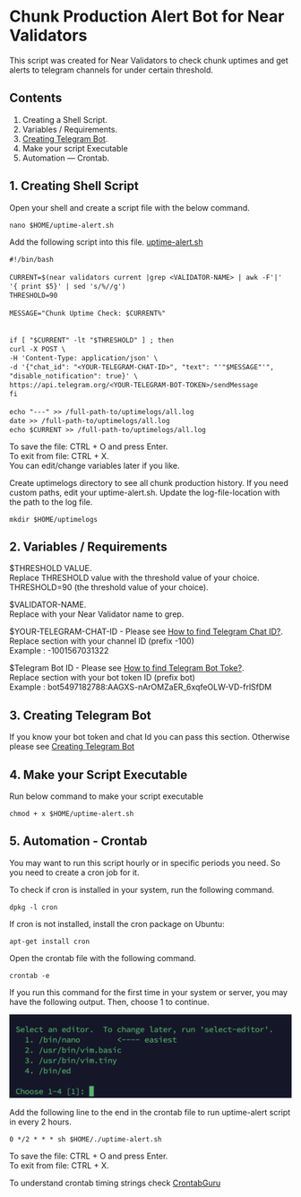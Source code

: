# Chunk Production Alert Bot for Near Validators

This script was created for Near Validators to check chunk uptimes and get alerts to telegram channels for under certain threshold.

## Contents

1. Creating a Shell Script.
2. Variables / Requirements.
3. [Creating Telegram Bot](https://github.com/GateOmega/Chunk-Production-Alert-Bot/blob/main/Telegram-Bot.md). 
4. Make your script Executable
5. Automation — Crontab.

## 1. Creating Shell Script

Open your shell and create a script file with the below command.

```
nano $HOME/uptime-alert.sh
```

Add the following script into this file. [uptime-alert.sh](https://github.com/GateOmega/Chunk-Production-Alert-Bot/blob/main/uptime-alert.sh)

```
#!/bin/bash

CURRENT=$(near validators current |grep <VALIDATOR-NAME> | awk -F'|' '{ print $5}' | sed 's/%//g')
THRESHOLD=90

MESSAGE="Chunk Uptime Check: $CURRENT%"


if [ "$CURRENT" -lt "$THRESHOLD" ] ; then
curl -X POST \
-H 'Content-Type: application/json' \
-d '{"chat_id": "<YOUR-TELEGRAM-CHAT-ID>", "text": "'"$MESSAGE"'", "disable_notification": true}' \
https://api.telegram.org/<YOUR-TELEGRAM-BOT-TOKEN>/sendMessage
fi

echo "---" >> /full-path-to/uptimelogs/all.log
date >> /full-path-to/uptimelogs/all.log
echo $CURRENT >> /full-path-to/uptimelogs/all.log

```
To save the file: CTRL + O and press Enter.  
To exit from file: CTRL + X.  
You can edit/change variables later if you like.

Create uptimelogs directory to see all chunk production history. If you need custom paths, edit your uptime-alert.sh. Update the log-file-location with the path to the log file.
```
mkdir $HOME/uptimelogs 
```

## 2. Variables / Requirements

$THRESHOLD VALUE.  
Replace THRESHOLD value with the threshold value of your choice.   
THRESHOLD=90 (the threshold value of your choice).  
  
$VALIDATOR-NAME.  
Replace with your Near Validator name to grep.   

$YOUR-TELEGRAM-CHAT-ID - Please see [How to find Telegram Chat ID?](https://github.com/GateOmega/Chunk-Production-Alert-Bot/blob/main/Telegram-Bot.md).     
Replace <YOUR TELEGRAM CHAT ID> section with your channel ID (prefix -100)  
Example : -1001567031322   

$Telegram Bot ID - Please see [How to find Telegram Bot Toke?](https://github.com/GateOmega/Chunk-Production-Alert-Bot/blob/main/Telegram-Bot.md).    
Replace <YOUR-TELEGRAM-BOT-TOKEN> section with your bot token ID (prefix bot)  
Example : bot5497182788:AAGXS-nArOMZaER_6xqfeOLW-VD-frlSfDM  

## 3. Creating Telegram Bot 

If you know your bot token and chat Id you can pass this section. Otherwise please see [Creating Telegram Bot](https://github.com/GateOmega/Chunk-Production-Alert-Bot/blob/main/Telegram-Bot.md)

## 4. Make your Script Executable

Run below command to make your script executable

```
chmod + x $HOME/uptime-alert.sh
```

## 5. Automation - Crontab
  
You may want to run this script hourly or in specific periods you need. So you need to create a cron job for it.   

To check if cron is installed in your system, run the following command.
```
dpkg -l cron
```
If cron is not installed, install the cron package on Ubuntu:
```
apt-get install cron
```
Open the crontab file with the following command.
```
crontab -e
```
If you run this command for the first time in your system or server, you may have the following output. Then, choose 1 to continue.   

![Crontab](https://github.com/GateOmega/Chunk-Production-Alert-Bot/blob/main/images/crontab.png)  

Add the following line to the end in the crontab file to run uptime-alert script in every 2 hours.  

```  
0 */2 * * * sh $HOME/./uptime-alert.sh
```  
To save the file: CTRL + O and press Enter.  
To exit from file: CTRL + X.  

To understand crontab timing strings check [CrontabGuru](https://crontab.guru)

